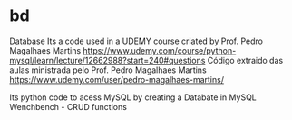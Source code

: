 # bd
Database 
Its a code used in a UDEMY course criated by Prof. Pedro Magalhaes Martins
https://www.udemy.com/course/python-mysql/learn/lecture/12662988?start=240#questions
Código extraido das aulas ministrada pelo Prof. Pedro Magalhaes Martins
https://www.udemy.com/user/pedro-magalhaes-martins/

Its python code to acess MySQL by creating a Databate in MySQL Wenchbench - CRUD functions
